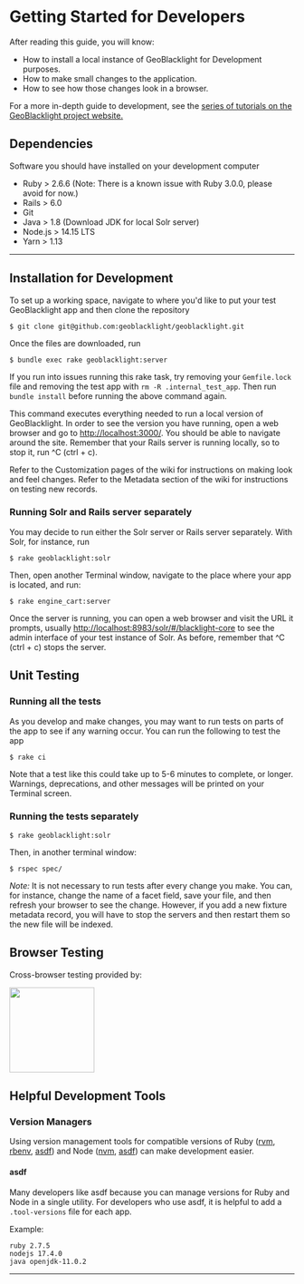 
# Getting Started for Developers

After reading this guide, you will know:
 - How to install a local instance of GeoBlacklight for Development purposes.
 - How to make small changes to the application.
 - How to see how those changes look in a browser.   

For a more in-depth guide to development, see the [series of tutorials on the GeoBlacklight project website.](https://geoblacklight.org/tutorials.html)

## Dependencies

Software you should have installed on your development computer
* Ruby > 2.6.6 (Note: There is a known issue with Ruby 3.0.0, please avoid for now.)
* Rails > 6.0
* Git
* Java > 1.8 (Download JDK for local Solr server)
* Node.js > 14.15 LTS
* Yarn > 1.13

---------

## Installation for Development

To set up a working space, navigate to where you'd like to put your test GeoBlacklight app and then clone the repository
```
$ git clone git@github.com:geoblacklight/geoblacklight.git
```
Once the files are downloaded, run
```
$ bundle exec rake geoblacklight:server
```

If you run into issues running this rake task, try removing your `Gemfile.lock` file and removing the test app with `rm -R .internal_test_app`. Then run `bundle install` before running the above command again.

This command executes everything needed to run a local version of GeoBlacklight. In order to see the version you have running, open a web browser and go to [http://localhost:3000/](http://localhost:3000/). You should be able to navigate around the site. Remember that your Rails server is running locally, so to stop it, run ^C (ctrl + c).

Refer to the Customization pages of the wiki for instructions on making look and feel changes. Refer to the Metadata section of the wiki for instructions on testing new records.

### Running Solr and Rails server separately

You may decide to run either the Solr server or Rails server separately. With Solr, for instance, run
```
$ rake geoblacklight:solr
```
Then, open another Terminal window, navigate to the place where your app is located, and run:
```
$ rake engine_cart:server
```
Once the server is running, you can open a web browser and visit the URL it prompts, usually [http://localhost:8983/solr/#/blacklight-core](http://localhost:8983/solr/#/blacklight-core) to see the admin interface of your test instance of Solr. As before, remember that ^C (ctrl + c) stops the server.

## Unit Testing

### Running all the tests
As you develop and make changes, you may want to run tests on parts of the app to see if any warning occur. You can run the following to test the app
```
$ rake ci
```
Note that a test like this could take up to 5-6 minutes to complete, or longer. Warnings, deprecations, and other messages will be printed on your Terminal screen.

### Running the tests separately
```
$ rake geoblacklight:solr
```
Then, in another terminal window:
```
$ rspec spec/
```
*Note:* It is not necessary to run tests after every change you make. You can, for instance, change the name of a facet field, save your file, and then refresh your browser to see the change. However, if you add a new fixture metadata record, you will have to stop the servers and then restart them so the new file will be indexed.

## Browser Testing

Cross-browser testing provided by:

<a href="https://www.browserstack.com/"><img src="https://user-images.githubusercontent.com/784196/43614155-d65e3f98-9677-11e8-8ecf-89f0746f91e0.png" width="150"></a>

## Helpful Development Tools

### Version Managers
Using version management tools for compatible versions of Ruby ([rvm](https://rvm.io/), [rbenv](http://rbenv.org/), [asdf](https://asdf-vm.com/)) and Node ([nvm](https://github.com/nvm-sh/nvm/blob/master/README.md), [asdf](https://asdf-vm.com/)) can make development easier.

#### asdf
Many developers like asdf because you can manage versions for Ruby and Node in a single utility. For developers who use asdf, it is helpful to add a `.tool-versions` file for each app.

Example:
```
ruby 2.7.5
nodejs 17.4.0
java openjdk-11.0.2
```

---
